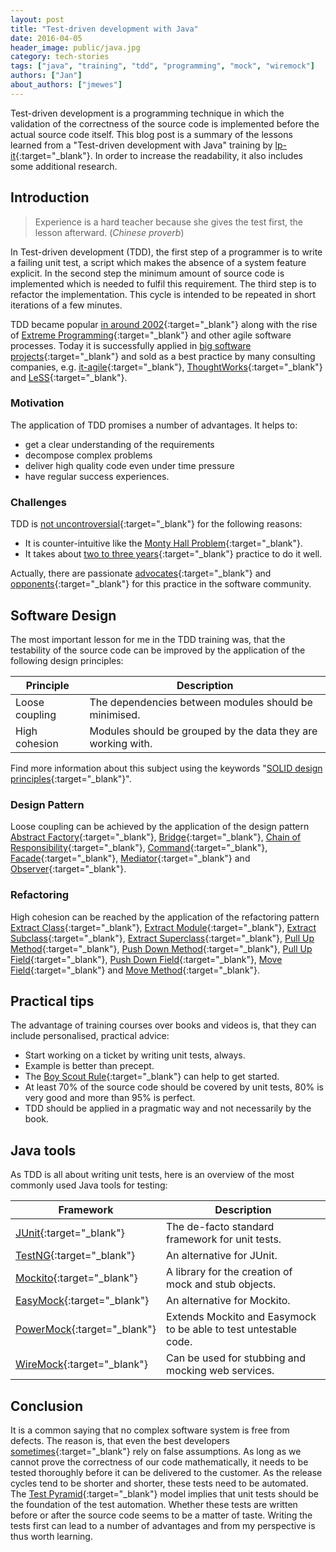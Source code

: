 ```yaml
---
layout: post
title: "Test-driven development with Java"
date: 2016-04-05
header_image: public/java.jpg
category: tech-stories
tags: ["java", "training", "tdd", "programming", "mock", "wiremock"]
authors: ["Jan"]
about_authors: ["jmewes"]
---
```


Test-driven development is a programming technique in which the validation of the correctness of the source code is implemented before the actual source code itself.
This blog post is a summary of the lessons learned from a "Test-driven development with Java" training by [lp-it](http://www.lp-it.de/schulungen/java-test-driven-development-schulung.php3){:target="_blank"}.
In order to increase the readability, it also includes some additional research.

## Introduction

> Experience is a hard teacher because she gives the test first, the lesson afterward. (*Chinese proverb*)

In Test-driven development (TDD), the first step of a programmer is to write a failing unit test, a script which makes the absence of a system feature explicit.
In the second step the minimum amount of source code is implemented which is needed to fulfil this requirement.
The third step is to refactor the implementation.
This cycle is intended to be repeated in short iterations of a few minutes.

TDD became popular [in around 2002](http://c2.com/cgi/wiki?TenYearsOfTestDrivenDevelopment){:target="_blank"} along with the rise of [Extreme Programming](http://www.extremeprogramming.org/map/project.html){:target="_blank"} and other agile software processes.
Today it is successfully applied in [big software projects](http://programmers.stackexchange.com/questions/74580/looking-for-case-studies-of-how-tdd-improved-quality-and-or-speed-of-development){:target="_blank"} and sold as a best practice by many consulting companies, e.g. [it-agile](https://www.it-agile.de/schulungen/agile-entwicklungspraktiken/tdd-camp/){:target="_blank"}, [ThoughtWorks](https://www.thoughtworks.com/de/insights/blog/building-vibrant-software-testing-community-africa){:target="_blank"} and [LeSS](https://less.works/less/technical-excellence/test-driven-development.html){:target="_blank"}.

### Motivation

The application of TDD promises a number of advantages.
It helps to:

* get a clear understanding of the requirements
* decompose complex problems
* deliver high quality code even under time pressure
* have regular success experiences.

### Challenges

TDD is [not uncontroversial](http://martinfowler.com/articles/is-tdd-dead/){:target="_blank"} for the following reasons:

* It is counter-intuitive like the [Monty Hall Problem](https://github.com/jmewes/MontyHallProblem){:target="_blank"}.
* It takes about [two to three years](http://developeronfire.com/episode-114-robert-martin-master-craftsman){:target="_blank"} practice to do it well.

Actually, there are passionate [advocates](http://blog.cleancoder.com/uncle-bob/2016/03/19/GivingUpOnTDD.html){:target="_blank"} and [opponents](http://beust.com/weblog/2014/05/11/the-pitfalls-of-test-driven-development/){:target="_blank"} for this practice in the software community.

## Software Design

The most important lesson for me in the TDD training was, that the testability of the source code can be improved by the application of the following design principles:

| Principle     | Description  |
|---------------|---------------|
| Loose coupling     | The dependencies between modules should be minimised. |
| High cohesion     | Modules should be grouped by the data they are working with. |

Find more information about this subject using the keywords "[SOLID design principles](https://www.google.com/search?q%3Dsolid%2Bdesign%2Bprinciples){:target="_blank"}".

### Design Pattern

Loose coupling can be achieved by the application of the design pattern [Abstract Factory](http://www.tutorialspoint.com/design_pattern/abstract_factory_pattern.htm){:target="_blank"}, [Bridge](http://www.tutorialspoint.com/design_pattern/bridge_pattern.htm){:target="_blank"}, [Chain of Responsibility](http://www.tutorialspoint.com/design_pattern/chain_of_responsibility_pattern.htm){:target="_blank"}, [Command](http://www.tutorialspoint.com/design_pattern/command_pattern.htm){:target="_blank"}, [Facade](http://www.tutorialspoint.com/design_pattern/facade_pattern.htm){:target="_blank"}, [Mediator](http://www.tutorialspoint.com/design_pattern/mediator_pattern.htm){:target="_blank"} and [Observer](http://www.tutorialspoint.com/design_pattern/observer_pattern.htm){:target="_blank"}.

### Refactoring

High cohesion can be reached by the application of the refactoring pattern [Extract Class](http://refactoring.com/catalog/extractClass.html){:target="_blank"}, [Extract Module](http://refactoring.com/catalog/extractModule.html){:target="_blank"}, [Extract Subclass](http://refactoring.com/catalog/extractSubclass.html){:target="_blank"}, [Extract Superclass](http://refactoring.com/catalog/extractSuperclass.html){:target="_blank"}, [Pull Up Method](http://refactoring.com/catalog/pullUpMethod.html){:target="_blank"}, [Push Down Method](http://refactoring.com/catalog/pushDownMethod.html){:target="_blank"}, [Pull Up Field](http://refactoring.com/catalog/pullUpField.html){:target="_blank"}, [Push Down Field](http://refactoring.com/catalog/pushDownField.html){:target="_blank"}, [Move Field](http://refactoring.com/catalog/moveField.html){:target="_blank"} and [Move Method](http://refactoring.com/catalog/moveMethod.html){:target="_blank"}.

## Practical tips

The advantage of training courses over books and videos is, that they can include personalised, practical advice:

* Start working on a ticket by writing unit tests, always.
* Example is better than precept.
* The [Boy Scout Rule](http://programmer.97things.oreilly.com/wiki/index.php/The_Boy_Scout_Rule){:target="_blank"} can help to get started.
* At least 70% of the source code should be covered by unit tests, 80% is very good and more than 95% is perfect.
* TDD should be applied in a pragmatic way and not necessarily by the book.

## Java tools

As TDD is all about writing unit tests, here is an overview of the most commonly used Java tools for testing:

| Framework     | Description  |
|---------------|---------------|
| [JUnit](http://junit.org){:target="_blank"}      | The de-facto standard framework for unit tests. |
| [TestNG](http://testng.org){:target="_blank"}      | An alternative for JUnit. |
| [Mockito](http://mockito.org/){:target="_blank"}   | A library for the creation of mock and stub objects. |
| [EasyMock](http://easymock.org/){:target="_blank"}   | An alternative for Mockito. |
| [PowerMock](https://github.com/jayway/powermock){:target="_blank"}   | Extends Mockito and Easymock to be able to test untestable code. |
| [WireMock](http://wiremock.org/){:target="_blank"}   |Can be used for stubbing and mocking web services. |

## Conclusion

It is a common saying that no complex software system is free from defects.
The reason is, that even the best developers [sometimes](http://programmers.stackexchange.com/questions/185660/is-the-average-number-of-bugs-per-loc-the-same-for-different-programming-languag){:target="_blank"} rely on false assumptions.
As long as we cannot prove the correctness of our code mathematically, it needs to be tested thoroughly before it can be delivered to the customer.
As the release cycles tend to be shorter and shorter, these tests need to be automated.
The [Test Pyramid](http://martinfowler.com/bliki/TestPyramid.html){:target="_blank"} model implies that unit tests should be the foundation of the test automation.
Whether these tests are written before or after the source code seems to be a matter of taste.
Writing the tests first can lead to a number of advantages and from my perspective is thus worth learning.
